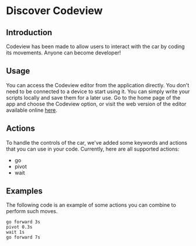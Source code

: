 # Discover Codeview

## Introduction

Codeview has been made to allow users to interact with the car by coding its movements. Anyone can become developer!

## Usage

You can access the Codeview editor from the application directly. You don't need to be connected to a device to start using it. You can simply write your scripts locally and save them for a later use. Go to the home page of the app and choose the Codeview option, or visit the web version of the editor available online [here](https://saison.one/apps/dipilink).

## Actions

To handle the controls of the car, we've added some keywords and actions that you can use in your code.
Currently, here are all supported actions: 
- go
- pivot
- wait

## Examples

The following code is an example of some actions you can combine to perform such moves.
```
go forward 3s
pivot 0.3s
wait 1s
go forward 7s
```